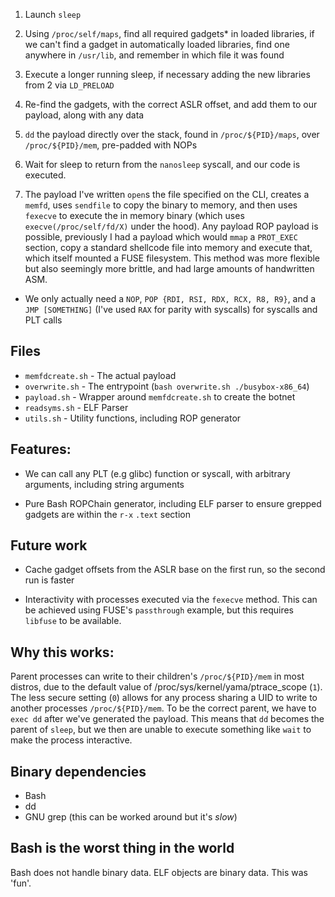 1. Launch `sleep`
2. Using `/proc/self/maps`, find all required gadgets* in loaded libraries, if we can't find a gadget in automatically loaded libraries, find one anywhere in `/usr/lib`, and remember in which file it was found
3. Execute a longer running sleep, if necessary adding the new libraries from 2 via `LD_PRELOAD`
4. Re-find the gadgets, with the correct ASLR offset, and add them to our payload, along with any data
5. `dd` the payload directly over the stack, found in `/proc/${PID}/maps`, over `/proc/${PID}/mem`, pre-padded with NOPs
6. Wait for sleep to return from the `nanosleep` syscall, and our code is executed.

7. The payload I've written `open`s the file specified on the CLI, creates a `memfd`, uses `sendfile` to copy the binary to memory, and then uses `fexecve` to
   execute the in memory binary (which uses `execve(/proc/self/fd/X)` under the hood). Any payload ROP payload is possible, previously I had a payload which
   would `mmap` a `PROT_EXEC` section, copy a standard shellcode file into memory and execute that, which itself mounted a FUSE filesystem. This method was
   more flexible but also seemingly more brittle, and had large amounts of handwritten ASM.

* We only actually need a `NOP`, `POP {RDI, RSI, RDX, RCX, R8, R9}`, and a `JMP [SOMETHING]` (I've used `RAX` for parity with syscalls) for syscalls and PLT calls

## Files
- `memfdcreate.sh` - The actual payload
- `overwrite.sh`   - The entrypoint (`bash overwrite.sh ./busybox-x86_64`)
- `payload.sh`     - Wrapper around `memfdcreate.sh` to create the botnet
- `readsyms.sh`    - ELF Parser
- `utils.sh`       - Utility functions, including ROP generator


## Features:
- We can call any PLT (e.g glibc) function or syscall, with arbitrary arguments, including string arguments

- Pure Bash ROPChain generator, including ELF parser to ensure grepped gadgets are within the `r-x` `.text` section

## Future work
- Cache gadget offsets from the ASLR base on the first run, so the second run is faster

- Interactivity with processes executed via the `fexecve` method. This can be achieved using FUSE's `passthrough` example, but this requires `libfuse` to be available.

## Why this works:

Parent processes can write to their children's `/proc/${PID}/mem` in most distros, due to the default value of /proc/sys/kernel/yama/ptrace_scope (`1`). The
less secure setting (`0`) allows for any process sharing a UID to write to another processes `/proc/${PID}/mem`.
To be the correct parent, we have to `exec dd` after we've generated the payload. This means that `dd` becomes the parent of `sleep`, but we then are unable to
execute something like `wait` to make the process interactive.

## Binary dependencies
- Bash
- dd
- GNU grep (this can be worked around but it's *slow*)

## Bash is the worst thing in the world
Bash does not handle binary data. ELF objects are binary data. This was 'fun'.
